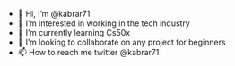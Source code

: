 - 👋 Hi, I’m @kabrar71
- 👀 I’m interested in working in the tech industry
- 🌱 I’m currently learning Cs50x
- 💞️ I’m looking to collaborate on any project for beginners
- 📫 How to reach me twitter @kabrar71

<!---
kabrar71/kabrar71 is a ✨ special ✨ repository because its `README.md` (this file) appears on your GitHub profile.
You can click the Preview link to take a look at your changes.
--->
